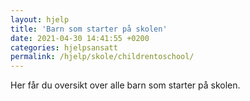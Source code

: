 ```yaml
---
layout: hjelp
title: 'Barn som starter på skolen'
date: 2021-04-30 14:41:55 +0200
categories: hjelpsansatt
permalink: /hjelp/skole/childrentoschool/
---
```


Her får du oversikt over alle barn som starter på skolen.